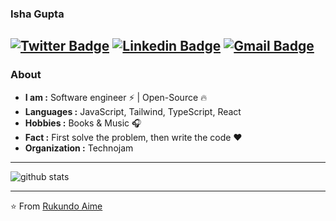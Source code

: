 ### Isha Gupta 
[![Twitter Badge](https://img.shields.io/badge/-Isha_Gupta-1ca0f1?style=flat-square&logo=twitter&logoColor=white&link=https://twitter.com/RukundoAime7)](https://twitter.com/RukundoAime7)  [![Linkedin Badge](https://img.shields.io/badge/-Isha_Gupta-blue?style=flat-square&logo=Linkedin&logoColor=white&link=https://www.linkedin.com/in/ishagupta20//)](https://www.linkedin.com/in/rukundo-aimé-9421071b7/) [![Gmail Badge](https://img.shields.io/badge/-ishagupta2103@gmail.com-c14438?style=flat-square&logo=Gmail&logoColor=white&link=mailto:rukundoaime78@gmail.com)](mailto:ishagupta2103@gmail.com)
---------------------------------------------------------------------------------------------------------------------------------------------------------------------------------
### About

-  **I am :** Software engineer :zap: | Open-Source :fire:	
-  **Languages :** JavaScript, Tailwind, TypeScript, React
-  **Hobbies :** Books & Music :headphones:
-  **Fact :** First solve the problem, then write the code :heart: 
-  **Organization :** Technojam

---------------------------------------------------------------------------------------------------------------------------------------------------------------------------------

![github stats](https://github-readme-stats.vercel.app/api?username=Aime78&show_icons=true)

---------------------------------------------------------------------------------------------------------------------------------------------------------------------------------


⭐️ From [Rukundo Aime](https://github.com/Aime78)
